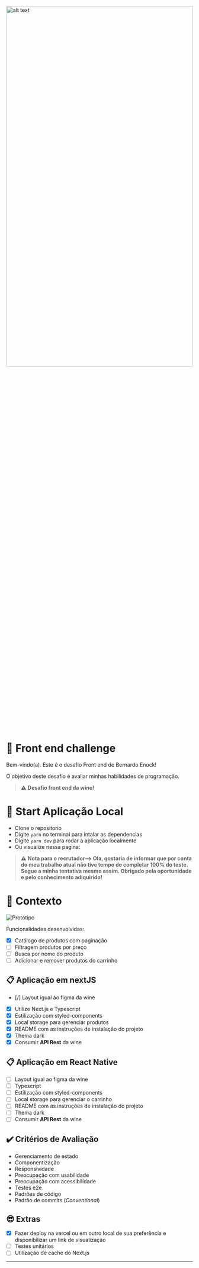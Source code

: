 <img src="https://firebasestorage.googleapis.com/v0/b/teste-upload-b324a.appspot.com/o/Logo-Wine-990x640.jpeg?alt=media&token=d07a516f-6880-4c8c-8dea-723f36687d95" alt="alt text" width="100%" height="50%">

# 🚀 Front end challenge

Bem-vindo(a). Este é o desafio Front end de Bernardo Enock!

O objetivo deste desafio é avaliar minhas habilidades de programação.

> ⚠️ **Desafio front end da wine!**

# 🚀 Start Aplicação Local

- Clone o repositorio
- Digite `yarn` no terminal para intalar as dependencias
- Digite `yarn dev` para rodar a aplicação localmente
- Ou visualize nessa pagina:

> ⚠️ **Nota para o recrutador--> Ola, gostaria de informar que por conta do meu trabalho atual não tive tempo de completar 100% do teste. Segue a minha tentativa mesmo assim. Obrigado pela oportunidade e pelo conhecimento adiquirido!**

# 🧠 Contexto

![Protótipo](https://firebasestorage.googleapis.com/v0/b/teste-upload-b324a.appspot.com/o/Captura%20de%20Tela%202021-11-01%20a%CC%80s%2014.44.04.png?alt=media&token=92acea99-9f2d-46b5-bced-4b384acf808f)

Funcionalidades desenvolvidas:

- [x] Catálogo de produtos com paginação
- [ ] Filtragem produtos por preço
- [ ] Busca por nome do produto
- [ ] Adicionar e remover produtos do carrinho

## 📋 Aplicação em nextJS

- [/] Layout igual ao figma da wine
- [x] Utilize Next.js e Typescript
- [x] Estilização com styled-components
- [x] Local storage para gerenciar produtos
- [x] README com as instruções de instalação do projeto
- [x] Thema dark
- [x] Consumir **API Rest** da wine

## 📋 Aplicação em React Native

- [ ] Layout igual ao figma da wine
- [ ] Typescript
- [ ] Estilização com styled-components
- [ ] Local storage para gerenciar o carrinho
- [ ] README com as instruções de instalação do projeto
- [ ] Thema dark
- [ ] Consumir **API Rest** da wine

## ✔️ Critérios de Avaliação

- Gerenciamento de estado
- Componentização
- Responsividade
- Preocupação com usabilidade
- Preocupação com acessibilidade
- Testes e2e
- Padrões de código
- Padrão de commits (_Conventional_)

## 😎 Extras

- [x] Fazer deploy na vercel ou em outro local de sua preferência e disponibilizar um link de visualização
- [ ] Testes unitários
- [ ] Utilização de cache do Next.js

---
